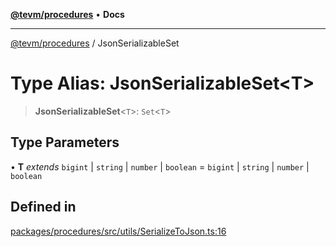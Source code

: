 [**@tevm/procedures**](../README.md) • **Docs**

***

[@tevm/procedures](../globals.md) / JsonSerializableSet

# Type Alias: JsonSerializableSet\<T\>

> **JsonSerializableSet**\<`T`\>: `Set`\<`T`\>

## Type Parameters

• **T** *extends* `bigint` \| `string` \| `number` \| `boolean` = `bigint` \| `string` \| `number` \| `boolean`

## Defined in

[packages/procedures/src/utils/SerializeToJson.ts:16](https://github.com/evmts/tevm-monorepo/blob/main/packages/procedures/src/utils/SerializeToJson.ts#L16)
